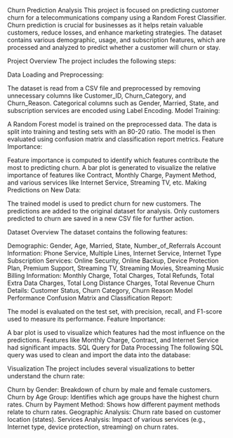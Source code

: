 


Churn Prediction Analysis
This project is focused on predicting customer churn for a telecommunications company using a Random Forest Classifier. Churn prediction is crucial for businesses as it helps retain valuable customers, reduce losses, and enhance marketing strategies. The dataset contains various demographic, usage, and subscription features, which are processed and analyzed to predict whether a customer will churn or stay.

Project Overview
The project includes the following steps:

Data Loading and Preprocessing:

The dataset is read from a CSV file and preprocessed by removing unnecessary columns like Customer_ID, Churn_Category, and Churn_Reason.
Categorical columns such as Gender, Married, State, and subscription services are encoded using Label Encoding.
Model Training:

A Random Forest model is trained on the preprocessed data. The data is split into training and testing sets with an 80-20 ratio.
The model is then evaluated using confusion matrix and classification report metrics.
Feature Importance:

Feature importance is computed to identify which features contribute the most to predicting churn. A bar plot is generated to visualize the relative importance of features like Contract, Monthly Charge, Payment Method, and various services like Internet Service, Streaming TV, etc.
Making Predictions on New Data:

The trained model is used to predict churn for new customers. The predictions are added to the original dataset for analysis.
Only customers predicted to churn are saved in a new CSV file for further action.

Dataset Overview
The dataset contains the following features:

Demographic:
Gender, Age, Married, State, Number_of_Referrals
Account Information:
Phone Service, Multiple Lines, Internet Service, Internet Type
Subscription Services:
Online Security, Online Backup, Device Protection Plan, Premium Support, Streaming TV, Streaming Movies, Streaming Music
Billing Information:
Monthly Charge, Total Charges, Total Refunds, Total Extra Data Charges, Total Long Distance Charges, Total Revenue
Churn Details:
Customer Status, Churn Category, Churn Reason
Model Performance
Confusion Matrix and Classification Report:

The model is evaluated on the test set, with precision, recall, and F1-score used to measure its performance.
Feature Importance:

A bar plot is used to visualize which features had the most influence on the predictions. Features like Monthly Charge, Contract, and Internet Service had significant impacts.
SQL Query for Data Processing
The following SQL query was used to clean and import the data into the database:

Visualization
The project includes several visualizations to better understand the churn rate:

Churn by Gender: Breakdown of churn by male and female customers.
Churn by Age Group: Identifies which age groups have the highest churn rates.
Churn by Payment Method: Shows how different payment methods relate to churn rates.
Geographic Analysis: Churn rate based on customer location (states).
Services Analysis: Impact of various services (e.g., Internet type, device protection, streaming) on churn rates.
